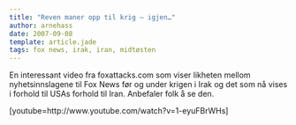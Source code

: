 ```yaml
---
title: "Reven maner opp til krig – igjen…"
author: arnehass
date: 2007-09-08
template: article.jade
tags: fox news, irak, iran, midtøsten
---
```


<p>En interessant video fra foxattacks.com som viser likheten mellom nyhetsinnslagene til Fox News før og under krigen i Irak og det som nå vises i forhold til USAs forhold til Iran. Anbefaler folk å se den.</p>
<span class="more"></span>
<p>[youtube=http://www.youtube.com/watch?v=1-eyuFBrWHs]</p>
